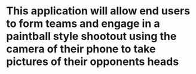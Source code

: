 # This application will allow end users to form teams and engage in a paintball style shootout using the camera of their phone to take pictures of their opponents heads
